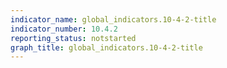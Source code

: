 ```yaml
---
indicator_name: global_indicators.10-4-2-title
indicator_number: 10.4.2
reporting_status: notstarted
graph_title: global_indicators.10-4-2-title
---
```


